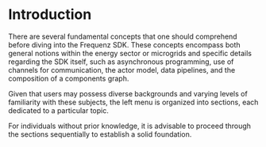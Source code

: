 # Introduction

There are several fundamental concepts that one should comprehend before
diving into the Frequenz SDK. These concepts encompass both general notions
within the energy sector or microgrids and specific details regarding the SDK
itself, such as asynchronous programming, use of channels for communication,
the actor model, data pipelines, and the composition of a components graph.

Given that users may possess diverse backgrounds and varying levels of
familiarity with these subjects, the left menu is organized into sections, each
dedicated to a particular topic.

For individuals without prior knowledge, it is advisable to proceed through the
sections sequentially to establish a solid foundation.
